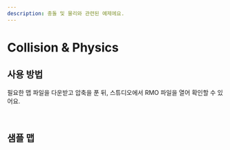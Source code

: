 ```yaml
---
description: 충돌 및 물리와 관련된 예제에요.
---
```


# Collision & Physics

## 사용 방법‌ <a id="undefined"></a>

필요한 맵 파일을 다운받고 압축을 푼 뒤, 스튜디오에서 RMO 파일을 열어 확인할 수 있어요.

​‌

## 샘플 맵 <a id="undefined-1"></a>

